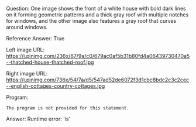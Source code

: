 Question: One image shows the front of a white house with bold dark lines on it forming geometric patterns and a thick gray roof with multiple notches for windows, and the other image also features a gray roof that curves around windows.

Reference Answer: True

Left image URL: https://i.pinimg.com/236x/67/9a/c0/679ac0af5b31b80fd4a06439730470a5--thatched-house-thatched-roof.jpg

Right image URL: https://i.pinimg.com/736x/54/7a/d5/547ad52de6072f3d1cbc8bdc2c3c2cec--english-cottages-country-cottages.jpg

Program:

```
The program is not provided for this statement.
```
Answer: Runtime error: 'is'

